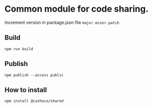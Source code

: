 # Common module for code sharing.

Increment version in package.json file `major.minor.patch`

## Build

```
npm run build
```

## Publish

```
npm publish --access public
```

## How to install

```
npm install @cashoco/shared
```
